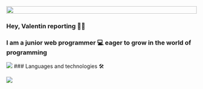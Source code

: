 <div style='display:flex;align-items:center'>
  <img src='https://user-images.githubusercontent.com/74038190/225813708-98b745f2-7d22-48cf-9150-083f1b00d6c9.gif' style=' width: 100%'/>
</div>

### Hey, Valentin reporting 👋🏽</h1>
### I am a junior web programmer  💻  eager to grow in the world of programming


<img src='https://user-images.githubusercontent.com/74038190/229223156-0cbdaba9-3128-4d8e-8719-b6b4cf741b67.gif'/>
### Languages and technologies 🛠️

  <p style='display:flex,justify-content:space-around'>
    <a href="https://skillicons.dev">
        <img src="https://skillicons.dev/icons?i=python,flask,mysql,javascript,nodejs,vue,css,sass,tailwind,php" />
    </a>
  </p>

